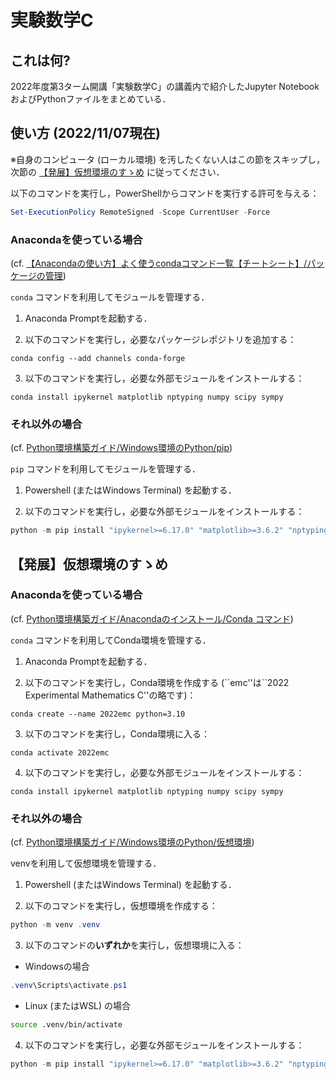 # 実験数学C

## これは何?

2022年度第3ターム開講「実験数学C」の講義内で紹介したJupyter NotebookおよびPythonファイルをまとめている．

## 使い方 (2022/11/07現在)

※自身のコンピュータ (ローカル環境) を汚したくない人はこの節をスキップし，次節の [【発展】仮想環境のすゝめ]() に従ってください．

以下のコマンドを実行し，PowerShellからコマンドを実行する許可を与える：

```powershell
Set-ExecutionPolicy RemoteSigned -Scope CurrentUser -Force
```

### Anacondaを使っている場合

(cf. [【Anacondaの使い方】よく使うcondaコマンド一覧【チートシート】/パッケージの管理](https://hogelog.com/python/conda-command.html#toc7))

`conda` コマンドを利用してモジュールを管理する．

1. Anaconda Promptを起動する．

2. 以下のコマンドを実行し，必要なパッケージレポジトリを追加する：

```terminal
conda config --add channels conda-forge
```

3. 以下のコマンドを実行し，必要な外部モジュールをインストールする：

```terminal
conda install ipykernel matplotlib nptyping numpy scipy sympy
```

### それ以外の場合

(cf. [Python環境構築ガイド/Windows環境のPython/pip](https://www.python.jp/install/windows/pip.html))

`pip` コマンドを利用してモジュールを管理する．

1. Powershell (またはWindows Terminal) を起動する．

2. 以下のコマンドを実行し，必要な外部モジュールをインストールする：

```powershell
python -m pip install "ipykernel>=6.17.0" "matplotlib>=3.6.2" "nptyping>=2.3.1" "numpy>=1.23.4" "scipy>=1.9.3" "sympy>=1.11.1"
```

## 【発展】仮想環境のすゝめ

### Anacondaを使っている場合

(cf. [Python環境構築ガイド/Anacondaのインストール/Conda コマンド](https://www.python.jp/install/anaconda/conda.html))

`conda` コマンドを利用してConda環境を管理する．

1. Anaconda Promptを起動する．

2. 以下のコマンドを実行し，Conda環境を作成する (\``emc''は\``2022 Experimental Mathematics C''の略です)：

```terminal
conda create --name 2022emc python=3.10
```

3. 以下のコマンドを実行し，Conda環境に入る：

```terminal
conda activate 2022emc
```

4. 以下のコマンドを実行し，必要な外部モジュールをインストールする：

```terminal
conda install ipykernel matplotlib nptyping numpy scipy sympy
```

### それ以外の場合

(cf. [Python環境構築ガイド/Windows環境のPython/仮想環境](https://www.python.jp/install/windows/venv.html))

venvを利用して仮想環境を管理する．

1. Powershell (またはWindows Terminal) を起動する．

2. 以下のコマンドを実行し，仮想環境を作成する：

```powershell
python -m venv .venv
```

3. 以下のコマンドの**いずれか**を実行し，仮想環境に入る：

- Windowsの場合

```powershell
.venv\Scripts\activate.ps1
```

- Linux (またはWSL) の場合

```bash
source .venv/bin/activate
```

4. 以下のコマンドを実行し，必要な外部モジュールをインストールする：

```powershell
python -m pip install "ipykernel>=6.17.0" "matplotlib>=3.6.2" "nptyping>=2.3.1" "numpy>=1.23.4" "scipy>=1.9.3" "sympy>=1.11.1"
```

